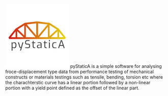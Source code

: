 ![alt text](https://raw.githubusercontent.com/samanseifi/pyStaticA/master/logo.png "Logo Title Text 1")
pyStaticA is a simple software for analysing froce-displacement type data from performance testing of mechanical constructs or
materials testings such as tensile, bending, torsion etc where the charachterstic curve has a linear portion followed by a
non-linear portion with a yield point defined as the offset of the linear part.
